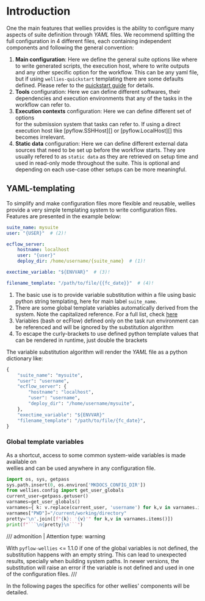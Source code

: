 # Introduction

One the main features that wellies provides is the ability to configure many
aspects of suite definition through *YAML* files. We recommend splitting the full
configuration in 4 different files, each containing independent components and following the general convention:

1. **Main configuration**: Here we define the general suite options like where to write
generated scripts, the execution host, where to write outputs and any other specific
option for the workflow. This can be any yaml file, but if using `wellies-quickstart`
templating there are some defaults defined. Please refer to the
[quickstart guide](quickstart_guide.md) for details.
2. **Tools** configuration: Here we can define different softwares, their dependencies
and execution environments that any of the tasks in the workflow can refer to.
3. **Execution contexts** configuration: Here we can define different set of options  
for the submission system that tasks can refer to. If using a direct execution
host like [pyflow.SSHHost][] or [pyflow.LocalHost][] this becomes irrelevant.
4. **Static data** configuration: Here we can define different external data sources that
need to be set up before the workflow starts. They are usually refered to as
`static data` as they are retrieved on setup time and used in read-only mode
throughout the suite. This is optional and depending on each use-case other setups can be more meaningful.

## YAML-templating

To simplify and make configuration files more flexible and reusable, wellies
provide a very simple templating system to write configuration files. Features are presented in the example below:

```yaml title="config.yaml"
suite_name: mysuite
user: "{USER}"  # (2)!

ecflow_server:
    hostname: localhost
    user: "{user}"
    deploy_dir: /home/username/{suite_name}  # (1)!

exectime_variable: "${ENVVAR}"  # (3)!

filename_template: "/path/to/file/{{fc_date}}"  # (4)!
```

1. The basic use is to provide variable substitution within a file using basic python
   string templating, here for main label `suite_name`.
2. There are some global template variables automatically derived from the
   system. Note the capitalized reference. For a full list, check [here](#global-template-variables)
3. Variables (bash or ecFlow) defined only on the task run environment can be referenced and will
   be ignored by the substitution algorithm
4. To escape the curly-brackets to use defined python template values that can
   be rendered in runtime, just double the brackets


The variable substitution algorithm will render the *YAML* file as a python
dictionary like:

```python
{
    "suite_name": "mysuite",
    "user": "username",
    "ecflow_server": {
        "hostname": "localhost",
        "user": "username",
        "deploy_dir": "/home/username/mysuite",
    },
    "exectime_variable": "${ENVVAR}"
    "filename_template": "/path/to/file/{fc_date}",
}
```

### Global template variables

As a shortcut, access to some common system-wide variables is made available on  
wellies and can be used anywhere in any configuration file.

```python exec="true" id="get-uservars" linenums="1"
import os, sys, getpass
sys.path.insert(0, os.environ['MKDOCS_CONFIG_DIR'])
from wellies.config import get_user_globals
current_user=getpass.getuser()
varnames=get_user_globals()
varnames={ k: v.replace(current_user, 'username') for k,v in varnames.items()}
varnames["PWD"]="/current/working/directory"
pretty='\n'.join([f"{k}: '{v}'" for k,v in varnames.items()])
print(f"```\n{pretty}\n```")
```

/// admonition | Attention
    type: warning

With `pyflow-wellies` <= 1.1.0 if one of the global variables is not defined, the substitution happens with
an empty string. This can lead to unexpected results, specially when building system paths. In newer versions,
the substitution will raise an error if the variable is not defined and used in one of the configuration files.
///

In the following pages the specifics for other wellies' components will be
detailed.
